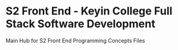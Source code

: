 # S2 Front End - Keyin College Full Stack Software Development
 Main Hub for S2 Front End Programming Concepts Files
